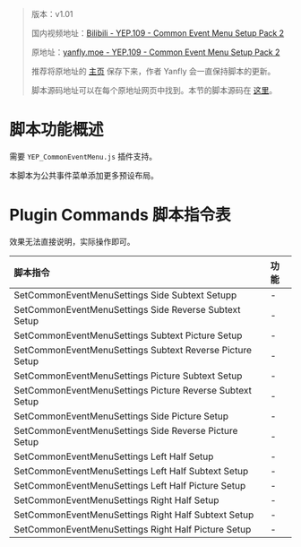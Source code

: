 > 版本：v1.01
>
> 国内视频地址：[Bilibili - YEP.109 - Common Event Menu Setup Pack 2](https://www.bilibili.com/video/av3174787/#page=114)
>
> 原地址：[yanfly.moe - YEP.109 - Common Event Menu Setup Pack 2](http://yanfly.moe/2016/06/19/yep-109-common-event-menu-setup-pack-2-rpg-maker-mv/)
> 
> 推荐将原地址的 [主页](http://yanfly.moe/yep/) 保存下来，作者 Yanfly 会一直保持脚本的更新。
> 
> 脚本源码地址可以在每个原地址网页中找到。本节的脚本源码在 [这里](https://www.dropbox.com/s/1t4wvaa7b5u0dof/YEP_X_CEMSetupPack2.js?dl=0)。

# 脚本功能概述

需要 `YEP_CommonEventMenu.js` 插件支持。

本脚本为公共事件菜单添加更多预设布局。

# Plugin Commands 脚本指令表

效果无法直接说明，实际操作即可。

脚本指令|功能
:-|:-
SetCommonEventMenuSettings Side Subtext Setupp|-
SetCommonEventMenuSettings Side Reverse Subtext Setup|-
SetCommonEventMenuSettings Subtext Picture Setup|-
SetCommonEventMenuSettings Subtext Reverse Picture Setup|-
SetCommonEventMenuSettings Picture Subtext Setup|-
SetCommonEventMenuSettings Picture Reverse Subtext Setup|-
SetCommonEventMenuSettings Side Picture Setup|-
SetCommonEventMenuSettings Side Reverse Picture Setup|-
SetCommonEventMenuSettings Left Half Setup|-
SetCommonEventMenuSettings Left Half Subtext Setup|-
SetCommonEventMenuSettings Left Half Picture Setup|-
SetCommonEventMenuSettings Right Half Setup|-
SetCommonEventMenuSettings Right Half Subtext Setup|-
SetCommonEventMenuSettings Right Half Picture Setup|-
